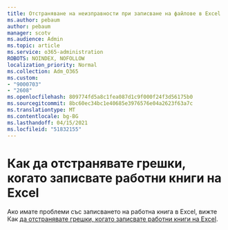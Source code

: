 ```yaml
---
title: Отстраняване на неизправности при записване на файлове в Excel
ms.author: pebaum
author: pebaum
manager: scotv
ms.audience: Admin
ms.topic: article
ms.service: o365-administration
ROBOTS: NOINDEX, NOFOLLOW
localization_priority: Normal
ms.collection: Adm_O365
ms.custom:
- "9000703"
- "2608"
ms.openlocfilehash: 809774fd5a8c1fea087d1c9f000f24f3d56175b0
ms.sourcegitcommit: 8bc60ec34bc1e40685e3976576e04a2623f63a7c
ms.translationtype: MT
ms.contentlocale: bg-BG
ms.lasthandoff: 04/15/2021
ms.locfileid: "51832155"
---
```

# <a name="how-to-troubleshoot-errors-when-you-save-excel-workbooks"></a>Как да отстранявате грешки, когато записвате работни книги на Excel

Ако имате проблеми със записването на работна книга в Excel, вижте Как [ да отстранявате грешки, когато записвате работни книги на Excel](https://docs.microsoft.com/office/troubleshoot/excel/issue-when-save-excel-workbooks).
